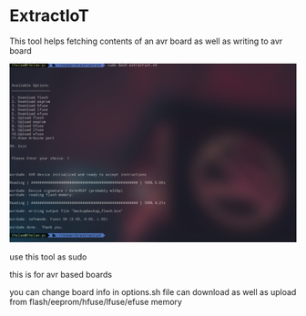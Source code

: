 # ExtractIoT
This tool helps fetching contents of an avr board as well as writing to avr board


![alt text](https://raw.githubusercontent.com/MalavVyas/ExtractIoT/master/1.png)

use this tool as sudo

this is for avr based boards

you can change board info in options.sh file
can download as well as upload from flash/eeprom/hfuse/lfuse/efuse memory
